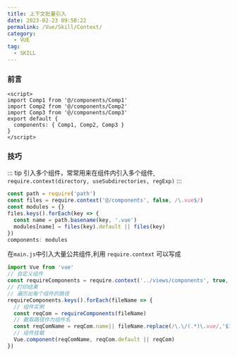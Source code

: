```yaml
---
title: 上下文批量引入
date: 2023-02-23 09:58:22
permalink: /Vue/Skill/Context/
category:
  - VUE
tag:
  - SKILL
---
```


### 前言

```vue
<script>
import Comp1 from '@/components/Comp1'
import Comp2 from '@/components/Comp2'
import Comp3 from '@/components/Comp3'
export default {
  components: { Comp1, Comp2, Comp3 }
}
</script>
```

### 技巧

::: tip
引入多个组件，常常用来在组件内引入多个组件, `require.context(directory, useSubdirectories, regExp)`
:::

```js
const path = require('path')
const files = require.context('@/components', false, /\.vue$/)
const modules = {}
files.keys().forEach(key => {
  const name = path.basename(key, '.vue')
  modules[name] = files(key).default || files(key)
})
components: modules
```

在`main.js`中引入大量公共组件,利用 `require.context` 可以写成

```js
import Vue from 'vue'
// 自定义组件
const requireComponents = require.context('../views/components', true, /\.vue/)
// 打印结果
// 遍历出每个组件的路径
requireComponents.keys().forEach(fileName => {
  // 组件实例
  const reqCom = requireComponents(fileName)
  // 截取路径作为组件名
  const reqComName = reqCom.name|| fileName.replace(/\.\/(.*)\.vue/,'$1')
  // 组件挂载
  Vue.component(reqComName, reqCom.default || reqCom)
})
```
